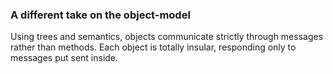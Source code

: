 ### A different take on the object-model

Using trees and semantics, objects communicate strictly through messages rather
than methods. Each object is totally insular, responding only to messages put
sent inside.

